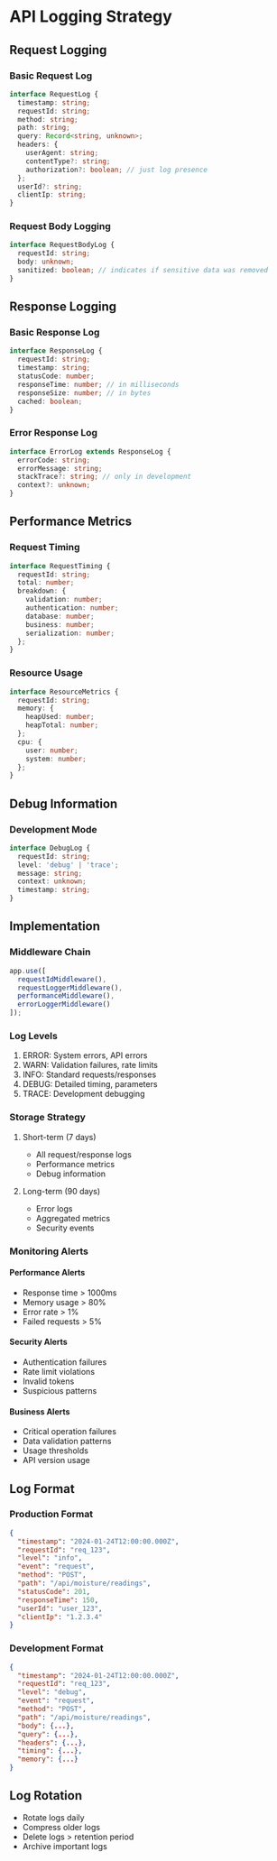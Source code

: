# API Logging Strategy

## Request Logging

### Basic Request Log
```typescript
interface RequestLog {
  timestamp: string;
  requestId: string;
  method: string;
  path: string;
  query: Record<string, unknown>;
  headers: {
    userAgent: string;
    contentType?: string;
    authorization?: boolean; // just log presence
  };
  userId?: string;
  clientIp: string;
}
```

### Request Body Logging
```typescript
interface RequestBodyLog {
  requestId: string;
  body: unknown;
  sanitized: boolean; // indicates if sensitive data was removed
}
```

## Response Logging

### Basic Response Log
```typescript
interface ResponseLog {
  requestId: string;
  timestamp: string;
  statusCode: number;
  responseTime: number; // in milliseconds
  responseSize: number; // in bytes
  cached: boolean;
}
```

### Error Response Log
```typescript
interface ErrorLog extends ResponseLog {
  errorCode: string;
  errorMessage: string;
  stackTrace?: string; // only in development
  context?: unknown;
}
```

## Performance Metrics

### Request Timing
```typescript
interface RequestTiming {
  requestId: string;
  total: number;
  breakdown: {
    validation: number;
    authentication: number;
    database: number;
    business: number;
    serialization: number;
  };
}
```

### Resource Usage
```typescript
interface ResourceMetrics {
  requestId: string;
  memory: {
    heapUsed: number;
    heapTotal: number;
  };
  cpu: {
    user: number;
    system: number;
  };
}
```

## Debug Information

### Development Mode
```typescript
interface DebugLog {
  requestId: string;
  level: 'debug' | 'trace';
  message: string;
  context: unknown;
  timestamp: string;
}
```

## Implementation

### Middleware Chain
```typescript
app.use([
  requestIdMiddleware(),
  requestLoggerMiddleware(),
  performanceMiddleware(),
  errorLoggerMiddleware()
]);
```

### Log Levels
1. ERROR: System errors, API errors
2. WARN: Validation failures, rate limits
3. INFO: Standard requests/responses
4. DEBUG: Detailed timing, parameters
5. TRACE: Development debugging

### Storage Strategy
1. Short-term (7 days)
   - All request/response logs
   - Performance metrics
   - Debug information

2. Long-term (90 days)
   - Error logs
   - Aggregated metrics
   - Security events

### Monitoring Alerts

#### Performance Alerts
- Response time > 1000ms
- Memory usage > 80%
- Error rate > 1%
- Failed requests > 5%

#### Security Alerts
- Authentication failures
- Rate limit violations
- Invalid tokens
- Suspicious patterns

#### Business Alerts
- Critical operation failures
- Data validation patterns
- Usage thresholds
- API version usage

## Log Format

### Production Format
```json
{
  "timestamp": "2024-01-24T12:00:00.000Z",
  "requestId": "req_123",
  "level": "info",
  "event": "request",
  "method": "POST",
  "path": "/api/moisture/readings",
  "statusCode": 201,
  "responseTime": 150,
  "userId": "user_123",
  "clientIp": "1.2.3.4"
}
```

### Development Format
```json
{
  "timestamp": "2024-01-24T12:00:00.000Z",
  "requestId": "req_123",
  "level": "debug",
  "event": "request",
  "method": "POST",
  "path": "/api/moisture/readings",
  "body": {...},
  "query": {...},
  "headers": {...},
  "timing": {...},
  "memory": {...}
}
```

## Log Rotation
- Rotate logs daily
- Compress older logs
- Delete logs > retention period
- Archive important logs
